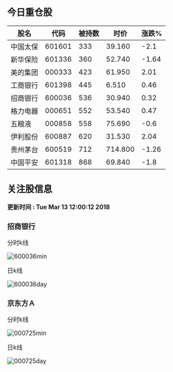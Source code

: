 
## 今日重仓股 

|股名|代码|被持数|时价|涨跌%|
|---|---|---|---|---|
|中国太保|601601|333|39.160|-2.1|
|新华保险|601336|360|52.740|-1.64|
|美的集团|000333|423|61.950|2.01|
|工商银行|601398|445|6.510|0.46|
|招商银行|600036|536|30.940|0.32|
|格力电器|000651|552|53.540|0.47|
|五粮液|000858|558|75.690|-0.6|
|伊利股份|600887|620|31.530|2.04|
|贵州茅台|600519|712|714.800|-1.26|
|中国平安|601318|868|69.840|-1.8|

## 关注股信息
**更新时间 : Tue Mar 13 12:00:12 2018**
### 招商银行 
分时k线

![600036min](http://image.sinajs.cn/newchart/min/n/sh600036.gif)

日k线

![600036day](http://image.sinajs.cn/newchart/daily/n/sh600036.gif)

### 京东方Ａ 
分时k线

![000725min](http://image.sinajs.cn/newchart/min/n/sz000725.gif)

日k线

![000725day](http://image.sinajs.cn/newchart/daily/n/sz000725.gif)
